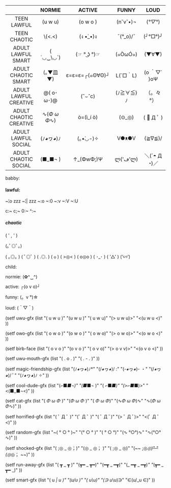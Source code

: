 |                        | NORMIE      | ACTIVE         | FUNNY     | LOUD         |
|:----------------------:|:-----------:|:--------------:|:---------:|:------------:|
| TEEN LAWFUL            | (u w u)     | (o w o )       | (n˘v˘•)¬  | (*°▽°*)      |
| TEEN CHAOTIC           | \\(<.<)     | (ง •̀_•́)ง       | ¯\(°_o)/¯ | (╯°□°)╯      |
| ADULT LAWFUL SMART     | ( ´◡‿\◡`)   | (☞ ° ͜ʖ °)☞     | (๑ÒωÓ๑)   | (▼∀▼)        |
| ADULT CHAOTIC SMART    | (｡▼皿▼)     | ε=ε=ε=┌(๑ʘ∀ʘ)┘ | L(´□｀L)  | (o ｀▽´ )oΨ  |
| ADULT LAWFUL CREATIVE  | @( o･ω･)@   | (ˆ⌣ˆc)         | (ﾉ≧∀≦)ﾉ   | （。々°）    |
| ADULT CHAOTIC CREATIVE | ∿(*Φ ω Φ*∿) | ò=(ì_í ò)      | (⊙_◎)     | ( ﾟ Д ﾟ )    |
| ADULT LAWFUL SOCIAL    | (ﾉ◕ヮ◕)ﾉ    | (｡•̀◡-)✧        | V●ᴥ●V     | (≧∇≦)/       |
| ADULT CHAOTIC SOCIAL   | (■_■¬ )     | ↑_(ΦwΦ;)Ψ      | ლ('ڡ'ლ)   | ＼(´◓ Д ◔)／ |




 babby:

#### lawful: ######

~¦o zzz
~¦| zzz
~:o
~:0
~:v
~:V
~:U

c:~
c;~
0:~
^:~

##### chaotic ######

( ' , ' )

(｡ﾟ◎ﾟ｡)

( ｡◎｡ )
( ﾟ◎ﾟ )
( .◎. )
( `◎` )
( >◎< )
( o◎o )
( ･_･ )
( '△' )
(’∽’)


child:



normie:  (✿^‿^)

active: ┌(o v o)┘

funny: (。v °)☆

loud: (＾▽＾)

(setf uwu-gfx
      (list
       "( u w u )"
       "(u w u )"
       "( u w u)"
       "(> u w u)>"
       "<(u w u <)"
       ))

(setf owo-gfx
      (list
       "( o w o )" 
       "(o w o )"
       "( o w o)"
       "(> o w o)>"
       "<(o w o <)"
       ))

(setf birb-face
      (list
       "( o v o )"
       "(o v o )"
       "( o v o)"
       "(> o v v)>"
       "<(o v o <)"
       ))

(setf uwu-mouth-gfx
      (list
       "( . o . )"
       "( . - . )"
       ))

(setf magic-friendship-gfx
      (list
       "(ﾉ◕ヮ◕)ﾉ*"
       "(/◕ヮ◕)/ :"
       "(-◕ヮ◕)-  ・"
       "(/◕ヮ◕)/   ﾟ"
       "(ﾉ◕ヮ◕)ﾉ    ✧"
       ))

(setf cool-dude-gfx
      (list
       "(⌐■_■¬)"
       "(■_■¬ )"
       "( ⌐■_■)"
       "(>⌐■_■)>"
       "<(■_■¬<)"
       ))

(setf cat-gfx
      (list
       "( *Φ ω Φ* )"
       "(*Φ ω Φ* )"
       "( *Φ ω Φ*)"
       "(∿*Φ ω Φ*)∿"
       "∿(*Φ ω Φ*∿)"
       ))

(setf horrified-gfx
      (list
       "( ﾟ Д ﾟ )"
       "(ﾟ Д ﾟ )"
       "( ﾟ Д ﾟ)"
       "(> ﾟ Д ﾟ)>"
       "<(ﾟ Д ﾟ <)"
       ))

(setf random-gfx
      (list
       "~( ° ○ ° )~"
       "(° ○ ° )"
       "( ° ○ °)"
       "(∿ °○°)∿"
       "∿(°○° ∿)"
       ))

(setf shocked-gfx
      (list
       "( ;◎ _ ◎；)"
       "(◎ _ ◎； )"
       "( ;◎ _ ◎)"
       "(~~ ;◎_◎)~~"
       "~~(◎_◎； ~~)"
       ))

(setf run-away-gfx
      (list
       "( ┳ _ ┳ )"
       "(┳━ _ ┳━)"
       "(━┳ _ ━┳)"
       "(_ ━┳ _ ━┳)_"
       "_(┳━ _ ┳━ _)"
       ))

(setf smart-gfx
      (list
       "( u _| u )"
       "(u/_u )"
       "( u_\u)"
       "(∋ u_\u)∋"
       "∈(u/_u ∈)"
       ))
